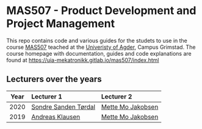 # MAS507 - Product Development and Project Management
This repo contains code and various guides for the studets to use in the course [MAS507](https://www.uia.no/en/studieplaner/topic/MAS507-G) teached at the [Univeristy of Agder](https://www.uia.no/en), Campus Grimstad. The course homepage with documentation, guides and code explanations are found at https://uia-mekatronikk.gitlab.io/mas507/index.html

## Lecturers over the years
| Year | Lecturer 1                  | Lecturer 2               |
| ---- | :-------------------------- | :----------------------- |
| 2020 | [Sondre Sanden Tørdal][sst] | [Mette Mo Jakobsen][mmj] |
| 2019 | [Andreas Klausen][ak]       | [Mette Mo Jakobsen][mmj] |


<!-- Hyperlinks  -->
[sst]: https://www.uia.no/kk/profil/sondrest
[mmj]: https://www.uia.no/kk/profil/mettemj
[ak]: https://www.uia.no/kk/profil/andrek10
